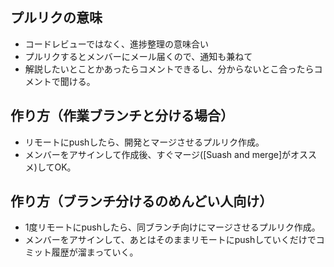 ## プルリクの意味
* コードレビューではなく、進捗整理の意味合い
* プルリクするとメンバーにメール届くので、通知も兼ねて
* 解説したいとことかあったらコメントできるし、分からないとこ合ったらコメントで聞ける。

## 作り方（作業ブランチと分ける場合）
* リモートにpushしたら、開発とマージさせるプルリク作成。
* メンバーをアサインして作成後、すぐマージ([Suash and merge]がオススメ)してOK。


## 作り方（ブランチ分けるのめんどい人向け）
* 1度リモートにpushしたら、同ブランチ向けにマージさせるプルリク作成。
* メンバーをアサインして、あとはそのままリモートにpushしていくだけでコミット履歴が溜まっていく。


